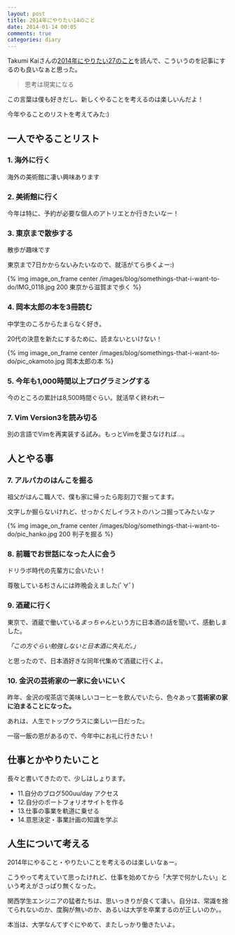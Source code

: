 ```yaml
---
layout: post
title: 2014年にやりたい14のこと
date: 2014-01-14 00:05
comments: true
categories: diary
---
```


Takumi Kaiさんの[2014年にやりたい27のこと]( http://nature-dot.com/othres/9 )を読んで、こういうのを記事にするのも良いなぁと思った。

> 思考は現実になる

この言葉は僕も好きだし、新しくやることを考えるのは楽しいんだよ！

今年やることのリストを考えてみた:)

<!-- more -->

## 一人でやることリスト

### 1. 海外に行く

海外の美術館に凄い興味あります

### 2. 美術館に行く

今年は特に、予約が必要な個人のアトリエとか行きたいなー！

### 3. 東京まで散歩する

散歩が趣味です

東京まで7日かからないみたいなので、就活がてら歩くよー:)

{% img image_on_frame center /images/blog/somethings-that-i-want-to-do/IMG_0118.jpg 200 東京から滋賀まで歩く %}

### 4. 岡本太郎の本を3冊読む

中学生のころからたまらなく好き。

20代の決意を新たにするために、読まないといけない！

{% img image_on_frame center /images/blog/somethings-that-i-want-to-do/pic_okamoto.jpg 岡本太郎の本 %}

### 5. 今年も1,000時間以上プログラミングする

今のところの累計は8,500時間ぐらい。就活早く終われー

### 7. Vim Version3を読み切る

別の言語でVimを再実装する試み。もっとVimを愛さなければ...。

## 人とやる事

### 7. アルパカのはんこを掘る

祖父がはんこ職人で、僕も家に帰ったら彫刻刀で掘ってます。

文字しか掘らないけれど、せっかくだしイラストのハンコ掘ってみたいなァ

{% img image_on_frame center /images/blog/somethings-that-i-want-to-do/pic_hanko.jpg  200 判子を掘る %}

### 8. 前職でお世話になった人に会う

ドリラボ時代の先輩方に会いたい！

尊敬している杉さんには昨晩会えました(ﾟ∀ﾟ)

### 9. 酒蔵に行く

東京で、酒蔵で働いている*まっちゃん*という方に日本酒の話を聞いて、感動しました。

*「この方ぐらい勉強しないと日本酒に失礼だ。」*

と思ったので、日本酒好きな同年代集めて酒蔵に行くよ。

### 10. 金沢の芸術家の一家に会いにいく

昨年、金沢の喫茶店で美味しいコーヒーを飲んでいたら、色々あって**芸術家の家に泊まることになった。**

あれは、人生でトップクラスに楽しい一日だった。

一宿一飯の恩があるので、今年中にお礼に行きたい！

## 仕事とかやりたいこと

長々と書いてきたので、少しはしょります。

- 11.自分のブログ500uu/day アクセス
- 12.自分のポートフォリオサイトを作る
- 13.仕事の事業を軌道に乗せる
- 14.意思決定・事業計画の知識を学ぶ

## 人生について考える

2014年にやること・やりたいことを考えるのは楽しいなぁー。

こうやって考えていて思ったけれど、仕事を始めてから「大学で何かしたい」という考えがさっぱり無くなった。

関西学生エンジニアの猛者たちは、思いっきりが良くて凄い。自分は、常識を捨てられないのか、度胸が無いのか、あるいは大学を卒業するのが正しいのか。。

本当は、大学なんてすぐにやめて、またしっかり働きたいよ。
